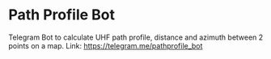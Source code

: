 # Path Profile Bot
Telegram Bot to calculate UHF path profile, distance and azimuth between 2 points on a map.
Link: https://telegram.me/pathprofile_bot
